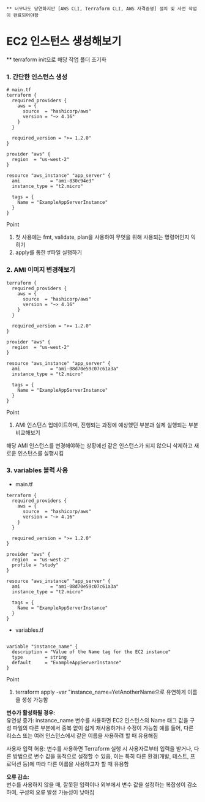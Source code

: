 ```
** 너무나도 당연하지만 [AWS CLI, Terraform CLI, AWS 자격증명] 설치 및 사전 작업이 완료되어야함
```

# EC2 인스턴스 생성해보기

\*\* terraform init으로 해당 작업 폴더 초기화

### 1. 간단한 인스턴스 생성

```
# main.tf
terraform {
  required_providers {
    aws = {
      source  = "hashicorp/aws"
      version = "~> 4.16"
    }
  }

  required_version = ">= 1.2.0"
}

provider "aws" {
  region  = "us-west-2"
}

resource "aws_instance" "app_server" {
  ami           = "ami-830c94e3"
  instance_type = "t2.micro"

  tags = {
    Name = "ExampleAppServerInstance"
  }
}
```

Point

1. 첫 사용에는 fmt, validate, plan을 사용하여 무엇을 위해 사용되는 명령어인지 익히기
2. apply를 통한 tf파일 실행하기

### 2. AMI 이미지 변경해보기

```
terraform {
  required_providers {
    aws = {
      source  = "hashicorp/aws"
      version = "~> 4.16"
    }
  }

  required_version = ">= 1.2.0"
}

provider "aws" {
  region  = "us-west-2"
}

resource "aws_instance" "app_server" {
  ami           = "ami-08d70e59c07c61a3a"
  instance_type = "t2.micro"

  tags = {
    Name = "ExampleAppServerInstance"
  }
}

```

Point

1. AMI 인스턴스 업데이트하며, 진행되는 과정에 예상했던 부분과 실제 실행되는 부분 비교해보기

해당 AMI 인스턴스를 변경해야하는 상황에선 같은 인스턴스가 되지 않으니 삭제하고 새로운 인스턴스를 실행시킴

### 3. variables 블럭 사용

- main.tf

```
terraform {
  required_providers {
    aws = {
      source  = "hashicorp/aws"
      version = "~> 4.16"
    }
  }

  required_version = ">= 1.2.0"
}

provider "aws" {
  region  = "us-west-2"
  profile = "study"
}

resource "aws_instance" "app_server" {
  ami           = "ami-08d70e59c07c61a3a"
  instance_type = "t2.micro"

  tags = {
    Name = "ExampleAppServerInstance"
  }
}

```

- variables.tf

```

variable "instance_name" {
  description = "Value of the Name tag for the EC2 instance"
  type        = string
  default     = "ExampleAppServerInstance"
}
```

Point

1. terraform apply -var "instance_name=YetAnotherName으로 유연하게 이름을 생성 가능함

**변수가 활성화될 경우:**  
유연성 증가: instance_name 변수를 사용하면 EC2 인스턴스의 Name 태그 값을 구성 파일의 다른 부분에서 중복 없이 쉽게 재사용하거나 수정이 가능함 예를 들어, 다른 리소스 또는 여러 인스턴스에서 같은 이름을 사용하려 할 때 유용해짐

사용자 입력 허용: 변수를 사용하면 Terraform 실행 시 사용자로부터 입력을 받거나, 다른 방법으로 변수 값을 동적으로 설정할 수 있음, 이는 특히 다른 환경(개발, 테스트, 프로덕션 등)에 따라 다른 이름을 사용하고자 할 때 유용함

**오류 감소:**  
변수를 사용하지 않을 때, 잘못된 입력이나 외부에서 변수 값을 설정하는 복잡성이 감소하여, 구성의 오류 발생 가능성이 낮아짐
